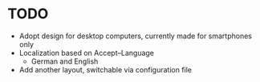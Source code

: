 # TODO

 - Adopt design for desktop computers, currently
   made for smartphones only
 - Localization based on Accept–Language
    - German and English
 - Add another layout, switchable via configuration file

